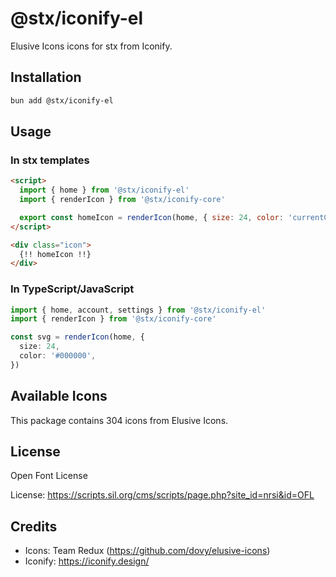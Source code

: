 # @stx/iconify-el

Elusive Icons icons for stx from Iconify.

## Installation

```bash
bun add @stx/iconify-el
```

## Usage

### In stx templates

```html
<script>
  import { home } from '@stx/iconify-el'
  import { renderIcon } from '@stx/iconify-core'

  export const homeIcon = renderIcon(home, { size: 24, color: 'currentColor' })
</script>

<div class="icon">
  {!! homeIcon !!}
</div>
```

### In TypeScript/JavaScript

```typescript
import { home, account, settings } from '@stx/iconify-el'
import { renderIcon } from '@stx/iconify-core'

const svg = renderIcon(home, {
  size: 24,
  color: '#000000',
})
```

## Available Icons

This package contains 304 icons from Elusive Icons.

## License

Open Font License

License: https://scripts.sil.org/cms/scripts/page.php?site_id=nrsi&id=OFL

## Credits

- Icons: Team Redux (https://github.com/dovy/elusive-icons)
- Iconify: https://iconify.design/
